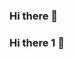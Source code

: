 ### Hi there 👋
### Hi there 1 👋
<!--
**usman-dev/usman-dev** is a ✨ _special_ ✨ repository because its `README.md` (this file) appears on your GitHub profile.

Here are some ideas to get you started:
hubhubuigiubuibgv
- 🔭 I’m currently working on ...
- 🌱 I’m currently learning ...
- 👯 I’m looking to collaborate on ...
- 🤔 I’m looking for help with ...
- 💬 Ask me about ...
- 📫 How to reach me: ...
- 😄 Pronouns: ...
- ⚡ Fun fact: ...
-->
